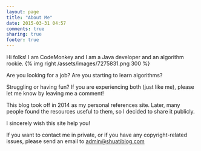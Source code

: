 ```yaml
---
layout: page
title: "About Me"
date: 2015-03-31 04:57
comments: true
sharing: true
footer: true
---
```


Hi folks! I am CodeMonkey and I am a Java developer and an algorithm rookie. {% img right /assets/images/7275831.png 300 %}

Are you looking for a job? Are you starting to learn algorithms? 

Struggling or having fun? If you are experiencing both (just like me), please let me know by leaving me a comment! 

This blog took off in 2014 as my personal references site. Later, many people found the resources useful to them, so I decided to share it publicly. 

I sincerely wish this site help you! 

If you want to contact me in private, or if you have any copyright-related issues, please send an email to admin@shuatiblog.com
